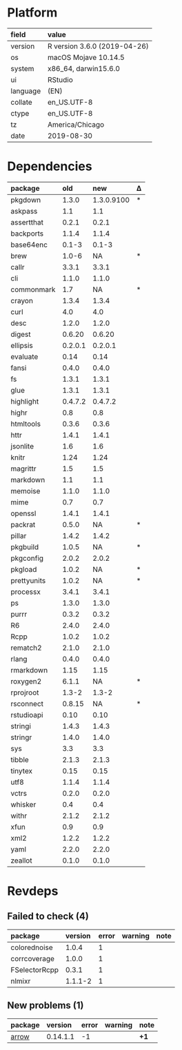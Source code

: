 # Platform

|field    |value                        |
|:--------|:----------------------------|
|version  |R version 3.6.0 (2019-04-26) |
|os       |macOS Mojave 10.14.5         |
|system   |x86_64, darwin15.6.0         |
|ui       |RStudio                      |
|language |(EN)                         |
|collate  |en_US.UTF-8                  |
|ctype    |en_US.UTF-8                  |
|tz       |America/Chicago              |
|date     |2019-08-30                   |

# Dependencies

|package     |old     |new        |Δ  |
|:-----------|:-------|:----------|:--|
|pkgdown     |1.3.0   |1.3.0.9100 |*  |
|askpass     |1.1     |1.1        |   |
|assertthat  |0.2.1   |0.2.1      |   |
|backports   |1.1.4   |1.1.4      |   |
|base64enc   |0.1-3   |0.1-3      |   |
|brew        |1.0-6   |NA         |*  |
|callr       |3.3.1   |3.3.1      |   |
|cli         |1.1.0   |1.1.0      |   |
|commonmark  |1.7     |NA         |*  |
|crayon      |1.3.4   |1.3.4      |   |
|curl        |4.0     |4.0        |   |
|desc        |1.2.0   |1.2.0      |   |
|digest      |0.6.20  |0.6.20     |   |
|ellipsis    |0.2.0.1 |0.2.0.1    |   |
|evaluate    |0.14    |0.14       |   |
|fansi       |0.4.0   |0.4.0      |   |
|fs          |1.3.1   |1.3.1      |   |
|glue        |1.3.1   |1.3.1      |   |
|highlight   |0.4.7.2 |0.4.7.2    |   |
|highr       |0.8     |0.8        |   |
|htmltools   |0.3.6   |0.3.6      |   |
|httr        |1.4.1   |1.4.1      |   |
|jsonlite    |1.6     |1.6        |   |
|knitr       |1.24    |1.24       |   |
|magrittr    |1.5     |1.5        |   |
|markdown    |1.1     |1.1        |   |
|memoise     |1.1.0   |1.1.0      |   |
|mime        |0.7     |0.7        |   |
|openssl     |1.4.1   |1.4.1      |   |
|packrat     |0.5.0   |NA         |*  |
|pillar      |1.4.2   |1.4.2      |   |
|pkgbuild    |1.0.5   |NA         |*  |
|pkgconfig   |2.0.2   |2.0.2      |   |
|pkgload     |1.0.2   |NA         |*  |
|prettyunits |1.0.2   |NA         |*  |
|processx    |3.4.1   |3.4.1      |   |
|ps          |1.3.0   |1.3.0      |   |
|purrr       |0.3.2   |0.3.2      |   |
|R6          |2.4.0   |2.4.0      |   |
|Rcpp        |1.0.2   |1.0.2      |   |
|rematch2    |2.1.0   |2.1.0      |   |
|rlang       |0.4.0   |0.4.0      |   |
|rmarkdown   |1.15    |1.15       |   |
|roxygen2    |6.1.1   |NA         |*  |
|rprojroot   |1.3-2   |1.3-2      |   |
|rsconnect   |0.8.15  |NA         |*  |
|rstudioapi  |0.10    |0.10       |   |
|stringi     |1.4.3   |1.4.3      |   |
|stringr     |1.4.0   |1.4.0      |   |
|sys         |3.3     |3.3        |   |
|tibble      |2.1.3   |2.1.3      |   |
|tinytex     |0.15    |0.15       |   |
|utf8        |1.1.4   |1.1.4      |   |
|vctrs       |0.2.0   |0.2.0      |   |
|whisker     |0.4     |0.4        |   |
|withr       |2.1.2   |2.1.2      |   |
|xfun        |0.9     |0.9        |   |
|xml2        |1.2.2   |1.2.2      |   |
|yaml        |2.2.0   |2.2.0      |   |
|zeallot     |0.1.0   |0.1.0      |   |

# Revdeps

## Failed to check (4)

|package       |version |error |warning |note |
|:-------------|:-------|:-----|:-------|:----|
|colorednoise  |1.0.4   |1     |        |     |
|corrcoverage  |1.0.0   |1     |        |     |
|FSelectorRcpp |0.3.1   |1     |        |     |
|nlmixr        |1.1.1-2 |1     |        |     |

## New problems (1)

|package                    |version  |error |warning |note   |
|:--------------------------|:--------|:-----|:-------|:------|
|[arrow](problems.md#arrow) |0.14.1.1 |-1    |        |__+1__ |

